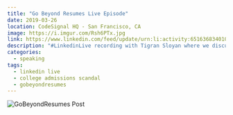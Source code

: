 ```yaml
---
title: "Go Beyond Resumes Live Episode"
date: 2019-03-26
location: CodeSignal HQ - San Francisco, CA
image: https://i.imgur.com/Rsh6PTx.jpg
link: https://www.linkedin.com/feed/update/urn:li:activity:6516368340104155136
description: "#LinkedinLive recording with Tigran Sloyan where we discussed automating the interview process, alternatives to resumes, the college admissions scandal and the importance of pedigree in the United States"
categories:
  - speaking
tags:
  - linkedin live
  - college admissions scandal
  - gobeyondresumes
---
```


![GoBeyondResumes Post](https://imgur.com/4YKMWEc)
